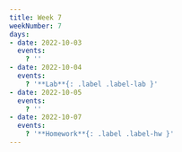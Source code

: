 ```yaml
---
title: Week 7
weekNumber: 7
days:
- date: 2022-10-03
  events:
    ? ''
- date: 2022-10-04
  events:
    ? '**Lab**{: .label .label-lab }'
- date: 2022-10-05
  events:
    ? ''
- date: 2022-10-07
  events:
    ? '**Homework**{: .label .label-hw }'
---
```

